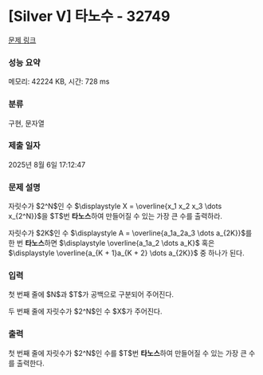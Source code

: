 # [Silver V] 타노수 - 32749 

[문제 링크](https://www.acmicpc.net/problem/32749) 

### 성능 요약

메모리: 42224 KB, 시간: 728 ms

### 분류

구현, 문자열

### 제출 일자

2025년 8월 6일 17:12:47

### 문제 설명

<p>자릿수가 $2^N$인 수 $\displaystyle X = \overline{x_1 x_2 x_3 \dots x_{2^N}}$을 $T$번 <strong>타노스</strong>하여 만들어질 수 있는 가장 큰 수를 출력하라.</p>

<p>자릿수가 $2K$인 수 $\displaystyle A = \overline{a_1a_2a_3 \dots a_{2K}}$를 한 번 <strong>타노스</strong>하면 $\displaystyle \overline{a_1a_2 \dots a_K}$ 혹은 $\displaystyle \overline{a_{K + 1}a_{K + 2} \dots a_{2K}}$ 중 하나가 된다.</p>

### 입력 

 <p>첫 번째 줄에 $N$과 $T$가 공백으로 구분되어 주어진다.</p>

<p>두 번째 줄에 자릿수가 $2^N$인 수 $X$가 주어진다.</p>

### 출력 

 <p>첫 번째 줄에 자릿수가 $2^N$인 수를 $T$번 <strong>타노스</strong>하여 만들어질 수 있는 가장 큰 수를 출력한다.</p>

